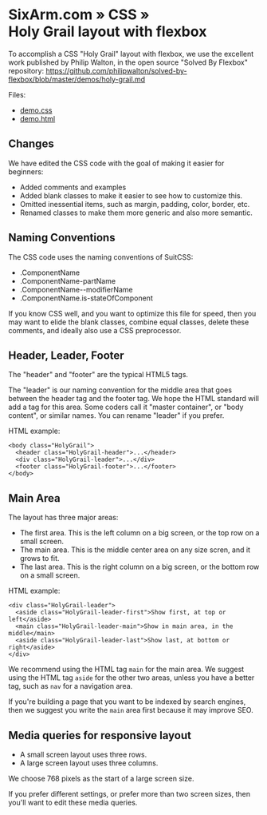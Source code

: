 # SixArm.com » CSS » <br> Holy Grail layout with flexbox

To accomplish a CSS "Holy Grail" layout with flexbox,
we use the excellent work published by Philip Walton,
in the open source "Solved By Flexbox" repository:
https://github.com/philipwalton/solved-by-flexbox/blob/master/demos/holy-grail.md

Files:

  * [demo.css](demo.css)
  * [demo.html](demo.html)


## Changes ##

We have edited the CSS code with the goal of making it easier for beginners:

 * Added comments and examples
 * Added blank classes to make it easier to see how to customize this.
 * Omitted inessential items, such as margin, padding, color, border, etc.
 * Renamed classes to make them more generic and also more semantic.


## Naming Conventions ##

The CSS code uses the naming conventions of SuitCSS:

  * .ComponentName
  * .ComponentName-partName
  * .ComponentName--modifierName
  * .ComponentName.is-stateOfComponent

If you know CSS well, and you want to optimize this file for speed,
then you may want to elide the blank classes, combine equal classes,
delete these comments, and ideally also use a CSS preprocessor.


## Header, Leader, Footer ##

The "header" and "footer" are the typical HTML5 tags.

The "leader" is our naming convention for the middle area
that goes between the header tag and the footer tag.
We hope the HTML standard will add a tag for this area.
Some coders call it "master container", or "body content",
or similar names. You can rename "leader" if you prefer.

HTML example:

    <body class="HolyGrail">
      <header class="HolyGrail-header">...</header>
      <div class="HolyGrail-leader">...</div>
      <footer class="HolyGrail-footer">...</footer>
    </body>


## Main Area ##

The layout has three major areas:

 * The first area. This is the left column on a big screen, or the top row on a small screen.
 * The main area. This is the middle center area on any size scren, and it grows to fit.
 * The last area. This is the right column on a big screen, or the bottom row on a small screen.

HTML example:

    <div class="HolyGrail-leader">
      <aside class="HolyGrail-leader-first">Show first, at top or left</aside>
      <main class="HolyGrail-leader-main">Show in main area, in the middle</main>
      <aside class="HolyGrail-leader-last">Show last, at bottom or right</aside>
    </div>

We recommend using the HTML tag `main` for the main area.
We suggest using the HTML tag `aside` for the other two areas,
unless you have a better tag, such as `nav` for a navigation area.

If you're building a page that you want to be indexed by search engines,
then we suggest you write the `main` area first because it may improve SEO.

## Media queries for responsive layout ##

 * A small screen layout uses three rows.
 * A large screen layout uses three columns.

We choose 768 pixels as the start of a large screen size.

If you prefer different settings, or prefer more than two
screen sizes, then you'll want to edit these media queries.
